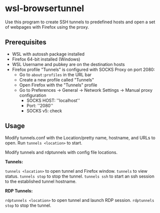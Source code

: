 # wsl-browsertunnel
Use this program to create SSH tunnels to predefined hosts and open a set of webpages with Firefox using the proxy.

## Prerequisites
- WSL with autossh package installed
- Firefox 64-bit installed (Windows)
- WSL Username and pubkey are on the destination hosts
- Firefox profile "Tunnels" is configured with SOCKS Proxy on port 2080:
    - Go to `about:profiles` in the URL bar
    - Create a new profile called "Tunnels"
    - Open Firefox with the "Tunnels" profile
    - Go to Preferences -> General -> Network Settings -> Manual proxy configuration
        - SOCKS HOST: ''localhost''
        - Port: ''2080''
        - SOCKS v5: check

## Usage
Modify tunnels.conf with the Location/pretty name, hostname, and URLs to open. Run `tunnels <location>` to start.

Modify tunnels and rdptunnels with config file locations.

**Tunnels:**

`tunnels <location>` to open tunnel and Firefox window.
`tunnels` to view status.
`tunnels stop` to stop the tunnel.
`tunnels ssh` to start an ssh session to the established tunnel hostname.

**RDP Tunnels:**

`rdptunnels <location>` to open tunnel and launch RDP session.
`rdptunnels stop` to stop the tunnel.
